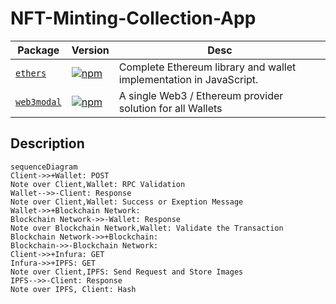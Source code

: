 # NFT-Minting-Collection-App


 Package                                                   | Version                                                                                                                                       | Desc                                                                      |
|-----------------------------------------------------------|-----------------------------------------------------------------------------------------------------------------------------------------------|---------------------------------------------------------------------------|
| [`ethers`](packages/types)                     | [![npm](https://img.shields.io/npm/v/ethers/beta.svg)](https://www.npmjs.com/package/ethers/v/beta)                                         |Complete Ethereum library and wallet implementation in JavaScript.|
| [`web3modal`](packages/types)                     | [![npm](https://img.shields.io/npm/v/web3modal.svg)](https://www.npmjs.com/package/web3modal)                                         |A single Web3 / Ethereum provider solution for all Wallets|

   

## Description
```mermaid
sequenceDiagram
Client->>+Wallet: POST
Note over Client,Wallet: RPC Validation
Wallet-->>-Client: Response
Note over Client,Wallet: Success or Exeption Message
Wallet->>+Blockchain Network: 
Blockchain Network->>-Wallet: Response
Note over Blockchain Network,Wallet: Validate the Transaction
Blockchain Network->>+Blockchain: 
Blockchain->>-Blockchain Network: 
Client->>+Infura: GET
Infura->>+IPFS: GET
Note over Client,IPFS: Send Request and Store Images
IPFS-->>-Client: Response
Note over IPFS, Client: Hash
```

